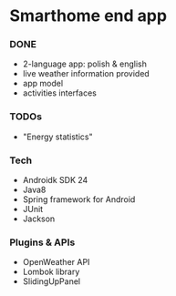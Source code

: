 # Smarthome end app

### DONE

- 2-language app: polish & english
- live weather information provided
- app model 
- activities interfaces

### TODOs

- "Energy statistics"


### Tech

- Androidk SDK 24
- Java8
- Spring framework for Android
- JUnit
- Jackson

### Plugins & APIs

- OpenWeather API
- Lombok library
- SlidingUpPanel


